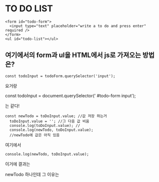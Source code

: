 # TO DO LIST

    <form id="todo-form">
      <input type="text" placeholder="write a to do and press enter" required />
    </form>
    <ul id="todo-list"></ul>

## 여기에서의 form과 ul을 HTML에서 js로 가져오는 방법은?

    const todoInput = todoForm.querySelector('input');

요거랑

const todoInput = document.querySelector(' #todo-form input');

는 같다!

    const newTodo = toDoInput.value; //값 저장 하는거
      toDoInput.value = ''; //그 다음 값 비움
      console.log(toDoInput.value); //
      console.log(newTodo, toDoInput.value);
      //newTodo에 값은 아직 있음

여기에서

    console.log(newTodo, toDoInput.value);

이거에 결과는

newTodo 하나인데 그 이유는
